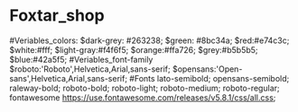 # Foxtar_shop
#Veriables_colors:
$dark-grey: #263238;
$green: #8bc34a;
$red:#e74c3c;
$white:#fff;
$light-gray:#f4f6f5;
$orange:#ffa726;
$grey:#b5b5b5;
$blue:#42a5f5;
#Veriables_font-family
$roboto:'Roboto',Helvetica,Arial,sans-serif;
$opensans:'Open-sans',Helvetica,Arial,sans-serif;
#Fonts
lato-semibold;
opensans-semibold;
raleway-bold;
roboto-bold;
roboto-light;
roboto-medium;
roboto-regular;
fontawesome <https://use.fontawesome.com/releases/v5.8.1/css/all.css>;